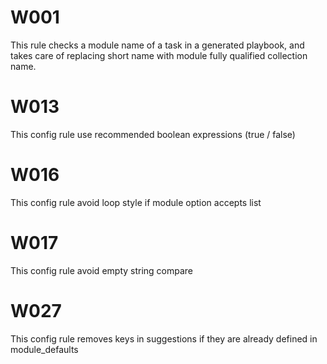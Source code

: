 
# W001
This rule checks a module name of a task in a generated playbook, and takes care of replacing short
name with module fully qualified collection name.

# W013

This config rule use recommended boolean expressions (true / false)

# W016

This config rule avoid loop style if module option accepts list


# W017

This config rule avoid empty string compare


# W027

This config rule removes keys in suggestions if they are already defined in module_defaults
